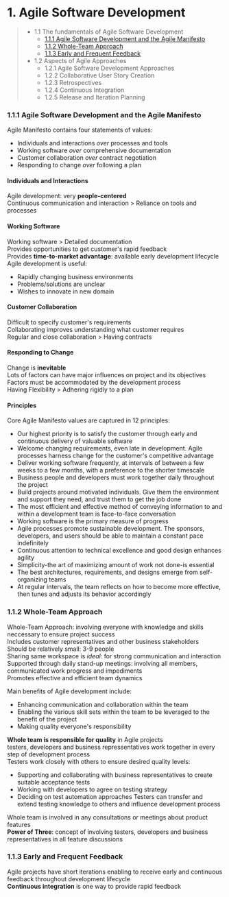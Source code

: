 # 1. Agile Software Development

> - 1.1 The fundamentals of Agile Software Development
>    - [1.1.1 Agile Software Development and the Agile Manifesto](#111-agile-software-development-and-the-agile-manifesto)
>    - [1.1.2 Whole-Team Approach](#112-whole-team-approach)
>    - [1.1.3 Early and Frequent Feedback](#113-early-and-frequent-feedback)
> - 1.2 Aspects of Agile Approaches
>    - 1.2.1 Agile Software Development Approaches
>    - 1.2.2 Collaborative User Story Creation
>    - 1.2.3 Retrospectives
>    - 1.2.4 Continuous Integration
>    - 1.2.5 Release and Iteration Planning


### 1.1.1 Agile Software Development and the Agile Manifesto

Agile Manifesto contains four statements of values:  
- Individuals and interactions *over* processes and tools
- Working software *over* comprehensive documentation
- Customer collaboration *over* contract negotiation
- Responding to change *over* following a plan

#### Individuals and Interactions

Agile development: very **people-centered**  
Continuous communication and interaction > Reliance on tools and processes

#### Working Software

Working software > Detailed documentation  
Provides opportunities to get customer's rapid feedback  
Provides **time-to-market advantage**: available early development lifecycle  
Agile development is useful:  
- Rapidly changing business environments
- Problems/solutions are unclear
- Wishes to innovate in new domain

#### Customer Collaboration

Difficult to specify customer's requirements  
Collaborating improves understanding what customer requires  
Regular and close collaboration > Having contracts

#### Responding to Change

Change is **inevitable**  
Lots of factors can have major influences on project and its objectives  
Factors must be accommodated by the development process  
Having Flexibility > Adhering rigidly to a plan

#### Principles

Core Agile Manifesto values are captured in 12 principles:  
- Our highest priority is to satisfy the customer through early and continuous delivery of valuable software
- Welcome changing requirements, even late in development. Agile processes harness change for the customer's competitive advantage
- Deliver working software frequently, at intervals of between a few weeks to a few months, with a preference to the shorter timescale
- Business people and developers must work together daily throughout the project
- Build projects around motivated individuals. Give them the environment and support they need, and trust them to get the job done
- The most efficient and effective method of conveying information to and within a development team is face-to-face conversation
- Working software is the primary measure of progress
- Agile processes promote sustainable development. The sponsors, developers, and users should be able to maintain a constant pace indefinitely
- Continuous attention to technical excellence and good design enhances agility
- Simplicity-the art of maximizing amount of work not done-is essential
- The best architectures, requirements, and designs emerge from self-organizing teams
- At regular intervals, the team reflects on how to become more effective, then tunes and adjusts its behavior accordingly


### 1.1.2 Whole-Team Approach

Whole-Team Approach: involving everyone with knowledge and skills neccessary to ensure project success  
Includes customer representatives and other business stakeholders  
Should be relatively small: 3-9 people  
Sharing same workspace is *ideal*: for strong communication and interaction  
Supported through daily stand-up meetings: involving all members, communicated work progress and impediments  
Promotes effective and efficient team dynamics  

Main benefits of Agile development include:  
- Enhancing communication and collaboration within the team
- Enabling the various skill sets within the team to be leveraged to the benefit of the project
- Making quality everyone's responsibility

**Whole team is responsible for quality** in Agile projects  
testers, developers and business repressentatives work together in every step of development process  
Testers work closely with others to ensure desired quality levels:  
- Supporting and collaborating with business representatives to create suitable acceptance tests
- Working with developers to agree on testing strategy
- Deciding on test automation approaches
Testers can transfer and extend testing knowledge to others and influence development process  

Whole team is involved in any consultations or meetings about product features  
**Power of Three**: concept of involving testers, developers and business representatives in all feature discussions  


### 1.1.3 Early and Frequent Feedback

Agile projects have short iterations enabling to receive early and continuous feedback throughout development lifecycle  
**Continuous integration** is one way to provide rapid feedback  

